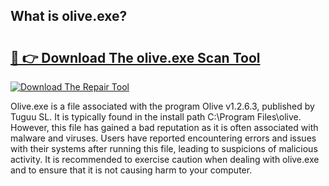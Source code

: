 ## What is olive.exe? 

# <h2><a href="https://exedetect.com/download.php?olive.exe">🔗 👉 Download The olive.exe Scan Tool</a></h2>

[![Download The Repair Tool](https://exedetect.com/download-button.jpg)](https://exedetect.com/download.php?olive.exe)

Olive.exe is a file associated with the program Olive v1.2.6.3, published by Tuguu SL. It is typically found in the install path C:\Program Files\olive. However, this file has gained a bad reputation as it is often associated with malware and viruses. Users have reported encountering errors and issues with their systems after running this file, leading to suspicions of malicious activity. It is recommended to exercise caution when dealing with olive.exe and to ensure that it is not causing harm to your computer.